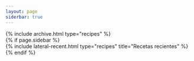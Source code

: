 ```yaml
---
layout: page
siderbar: true
---
```


<main class="d-md-flex">
    <div class="col-md-9 d-flex flex-column flex-fill">
        {% include archive.html type="recipes" %}
    </div>
    {% if page.sidebar %}
    <div class="col-md-3 d-none d-md-block d-flex flex-column flex-fill ms-3">
        {% include lateral-recent.html type="recipes" title="Recetas recientes" %}
    </div>
    {% endif %}
</main>
